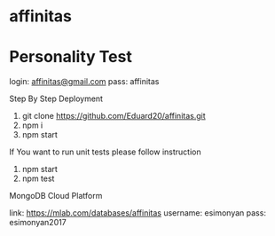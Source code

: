 # affinitas
# Personality Test

login: affinitas@gmail.com
pass: affinitas

Step By Step Deployment

1) git clone https://github.com/Eduard20/affinitas.git
2) npm i
3) npm start

If You want to run unit tests please follow instruction
1) npm start
2) npm test

MongoDB Cloud Platform

link: https://mlab.com/databases/affinitas
username: esimonyan
pass: esimonyan2017
